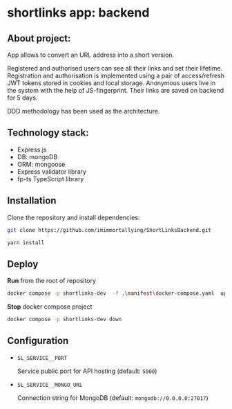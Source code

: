 # shortlinks app: backend


## About project:
App allows to convert an URL address into a short version.

Registered and authorised users can see all their links and set their lifetime.
Registration and authorisation is implemented using a pair of access/refresh JWT tokens stored in cookies and local storage.
Anonymous users live in the system with the help of JS-fingerprint. Their links are saved on backend for 5 days.

DDD methodology has been used as the architecture.

## Technology stack:
* Express.js
* DB: mongoDB
* ORM: mongoose
* Express validator library
* fp-ts TypeScript library

## Installation

Clone the repository and install dependencies:

```sh
git clone https://github.com/imimmortallying/ShortLinksBackend.git
```

```sh
yarn install
```

## Deploy

**Run** from the root of repository

```sh
docker compose -p shortlinks-dev  -f .\manifest\docker-compose.yaml  up -d
```

**Stop** docker compose project

```sh
docker compose -p shortlinks-dev down
```

## Configuration

* `SL_SERVICE__PORT`

    Service public port for API hosting (default: `5000`)

* `SL_SERVICE__MONGO_URL`

    Connection string for MongoDB (default: `mongodb://0.0.0.0:27017`)